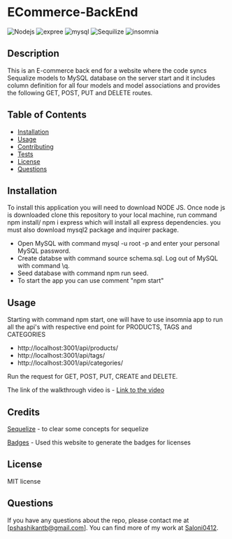# ECommerce-BackEnd
![Nodejs](https://img.shields.io/badge/Node.js-43853D?style=for-the-badge&logo=node.js&logoColor=white) ![expree](https://img.shields.io/badge/Express.js-404D59?style=for-the-badge) ![mysql](https://img.shields.io/badge/MySQL-00000F?style=for-the-badge&logo=mysql&logoColor=white) ![Sequilize](https://img.shields.io/badge/sequelize-323330?style=for-the-badge&logo=sequelize&logoColor=blue) ![insomnia](https://camo.githubusercontent.com/93ae318132d035a8c007ee1cb244f63a02d87cc0051dfa67323f5bfdc6b222d1/68747470733a2f2f696d672e736869656c64732e696f2f62616467652f496e736f6d6e69612d626c61636b3f7374796c653d666f722d7468652d6261646765266c6f676f3d696e736f6d6e6961266c6f676f436f6c6f723d353834394245)
## Description

This is an E-commerce back end for a website where the code syncs Sequalize models to MySQL database on the server start and it includes column definition for all four models and model associations and provides the following GET, POST, PUT and DELETE routes.

## Table of Contents

- [Installation](#installation)
- [Usage](#usage)
- [Contributing](#contributing)
- [Tests](#tests)
- [License](#license)
- [Questions](#questions)

## Installation

To install this application you will need to download NODE JS. Once node js is downloaded clone this repository to your local machine, run command npm install/ npm i express which will install all express dependencies. you must also download mysql2 package and inquirer package. 
* Open MySQL with command mysql -u root -p and enter your personal MySQL password.
* Create databse with command source schema.sql. Log out of MySQL with command \q.
* Seed database with command npm run seed.
* To start the app you can use comment "npm start"

## Usage

Starting with command npm start, one will have to use insomnia app to run all the api's with respective end point for PRODUCTS, TAGS and CATEGORIES 
* http://localhost:3001/api/products/
* http://localhost:3001/api/tags/
* http://localhost:3001/api/categories/

Run the request for GET, POST, PUT, CREATE and DELETE.

The link of the walkthrough video is - [Link to the video](https://drive.google.com/file/d/1ZU3UYl5qLNK1fX54vx0M-2W9yYQuIz1d/view)


## Credits

[Sequelize](https://sequelize.org/docs/v6/getting-started/) - to clear some concepts for sequelize

[Badges](https://github.com/Ileriayo/markdown-badges/blob/master/README.md#badges) - Used this website to generate the badges for licenses

## License

MIT license

## Questions

If you have any questions about the repo, please contact me at [pshashikantb@gmail.com]. You can find more of my work at [Saloni0412](https://github.com/Saloni0412/).
